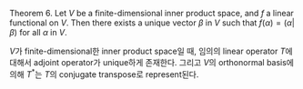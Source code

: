 Theorem 6.
Let $V$ be a finite-dimensional inner product space, and $f$ a linear functional on $V$. Then there exists a unique vector $\beta$ in $V$ such that $f(\alpha) = (\alpha|\beta)$ for all $\alpha$ in $V$.

$V$가 finite-dimensional한 inner product space일 때, 임의의 linear operator $T$에 대해서 adjoint operator가 unique하게 존재한다. 그리고 $V$의 orthonormal basis에 의해 $T^*$는 $T$의 conjugate transpose로 represent된다.

